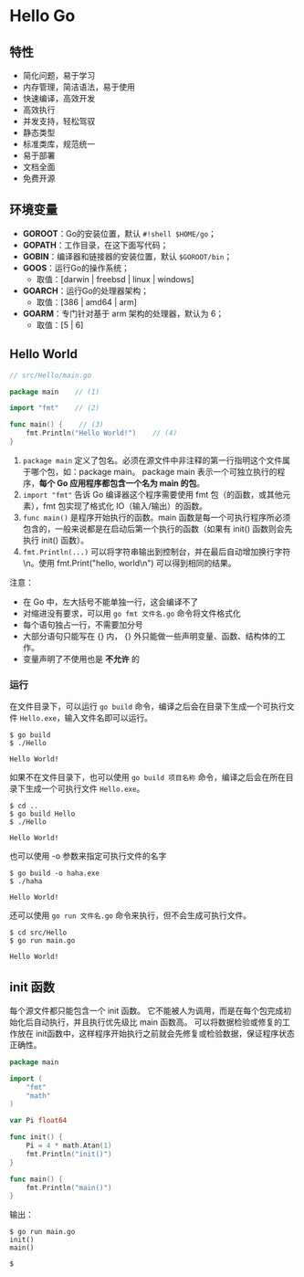 # Hello Go

## 特性

- 简化问题，易于学习
- 内存管理，简洁语法，易于使用
- 快速编译，高效开发
- 高效执行
- 并发支持，轻松驾驭
- 静态类型
- 标准类库，规范统一
- 易于部署
- 文档全面
- 免费开源

## 环境变量

- **GOROOT**：Go的安装位置，默认 `#!shell $HOME/go`；
- **GOPATH**：工作目录，在这下面写代码；
- **GOBIN**：编译器和链接器的安装位置，默认 `$GOROOT/bin`；
- **GOOS**：运行Go的操作系统；
    - 取值：[darwin | freebsd | linux | windows]
- **GOARCH**：运行Go的处理器架构；
    - 取值：[386 | amd64 | arm]
- **GOARM**：专门针对基于 arm 架构的处理器，默认为 6；
    - 取值：[5 | 6]

## Hello World

```go
// src/Hello/main.go

package main    // (1) 

import "fmt"    // (2)

func main() {    // (3)
    fmt.Println("Hello World!")    // (4)
}
```

1. `package main` 定义了包名。必须在源文件中非注释的第一行指明这个文件属于哪个包，如：package main。
   package main 表示一个可独立执行的程序，**每个 Go 应用程序都包含一个名为 main 的包**。
2. `import "fmt"` 告诉 Go 编译器这个程序需要使用 fmt 包（的函数，或其他元素），fmt 包实现了格式化 IO（输入/输出）的函数。
3. `func main()` 是程序开始执行的函数。main 函数是每一个可执行程序所必须包含的，一般来说都是在启动后第一个执行的函数（如果有 init() 函数则会先执行 init() 函数）。
4. `fmt.Println(...)` 可以将字符串输出到控制台，并在最后自动增加换行字符 \n。使用 fmt.Print("hello, world\n") 可以得到相同的结果。

注意：

- 在 Go 中，左大括号不能单独一行，这会编译不了
- 对缩进没有要求，可以用 `go fmt 文件名.go` 命令将文件格式化
- 每个语句独占一行，不需要加分号
- 大部分语句只能写在 {} 内， {} 外只能做一些声明变量、函数、结构体的工作。
- 变量声明了不使用也是 **不允许** 的



### 运行

在文件目录下，可以运行 `go build` 命令，编译之后会在目录下生成一个可执行文件 `Hello.exe`，输入文件名即可以运行。

```shell
$ go build
$ ./Hello

Hello World!
```

如果不在文件目录下，也可以使用 `go build 项目名称` 命令，编译之后会在所在目录下生成一个可执行文件 `Hello.exe`。

```shell
$ cd ..
$ go build Hello
$ ./Hello

Hello World!
```

也可以使用 -o 参数来指定可执行文件的名字

```shell
$ go build -o haha.exe
$ ./haha

Hello World!
```

还可以使用 `go run 文件名.go` 命令来执行，但不会生成可执行文件。

```shell
$ cd src/Hello
$ go run main.go

Hello World!
```

## init 函数

每个源文件都只能包含一个 init 函数。
它不能被人为调用，而是在每个包完成初始化后自动执行，并且执行优先级比 main 函数高。
可以将数据检验或修复的工作放在 init函数中，这样程序开始执行之前就会先修复或检验数据，保证程序状态正确性。

```go
package main

import (
    "fmt"
    "math"
)

var Pi float64

func init() {
    Pi = 4 * math.Atan(1)
    fmt.Println("init()")
}

func main() {
    fmt.Println("main()")
}
```

输出：

```shell
$ go run main.go
init()
main()

$
```
